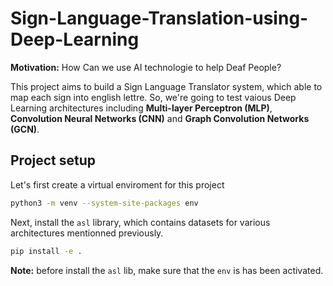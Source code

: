 # Sign-Language-Translation-using-Deep-Learning

**Motivation:** How Can we use AI technologie to help Deaf People?

This project aims to build a Sign Language Translator system, which able to map each sign into english lettre. So, we're going to test vaious Deep Learning architectures including **Multi-layer Perceptron (MLP)**, **Convolution Neural Networks (CNN)** and **Graph Convolution Networks (GCN)**. 


## Project setup

Let's first create a virtual enviroment for this project

```bash
python3 -m venv --system-site-packages env
```

Next, install the `asl` library, which contains datasets for various architectures mentionned previously.

```bash
pip install -e .
```

**Note:** before install the `asl` lib, make sure that the `env` is has been activated.